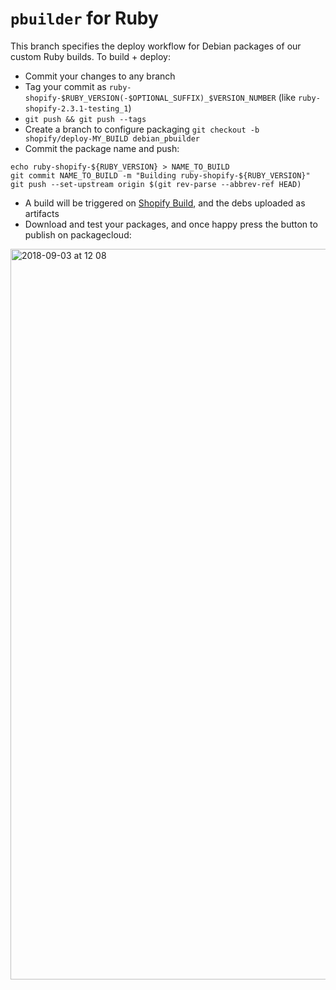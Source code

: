 # `pbuilder` for Ruby

This branch specifies the deploy workflow for Debian packages of our custom Ruby builds.
To build + deploy:

- Commit your changes to any branch
- Tag your commit as `ruby-shopify-$RUBY_VERSION(-$OPTIONAL_SUFFIX)_$VERSION_NUMBER` (like `ruby-shopify-2.3.1-testing_1`)
- `git push && git push --tags`
- Create a branch to configure packaging `git checkout -b
  shopify/deploy-MY_BUILD debian_pbuilder`
- Commit the package name and push:

```
echo ruby-shopify-${RUBY_VERSION} > NAME_TO_BUILD
git commit NAME_TO_BUILD -m "Building ruby-shopify-${RUBY_VERSION}"
git push --set-upstream origin $(git rev-parse --abbrev-ref HEAD)
```


- A build will be triggered on [Shopify
  Build](https://buildkite.com/shopify/ruby), and the debs uploaded as artifacts
- Download and test your packages, and once happy press the button to
  publish on packagecloud:

<img width="1169" alt="2018-09-03 at 12 08" src="https://user-images.githubusercontent.com/398706/44983732-206dcf00-af72-11e8-8b7b-17de1670360d.png">
